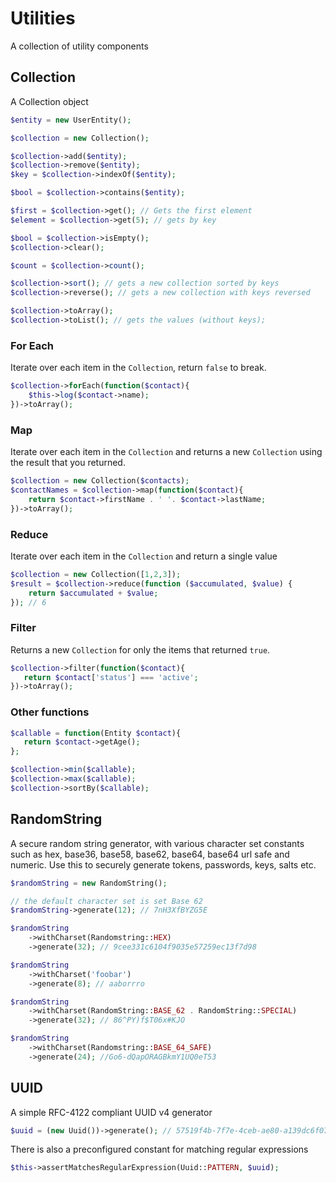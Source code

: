 # Utilities

A collection of utility components

## Collection

A Collection object

```php
$entity = new UserEntity();

$collection = new Collection();

$collection->add($entity);
$collection->remove($entity);
$key = $collection->indexOf($entity);

$bool = $collection->contains($entity);

$first = $collection->get(); // Gets the first element
$element = $collection->get(5); // gets by key

$bool = $collection->isEmpty();
$collection->clear();

$count = $collection->count();

$collection->sort(); // gets a new collection sorted by keys
$collection->reverse(); // gets a new collection with keys reversed

$collection->toArray();
$collection->toList(); // gets the values (without keys);
```

### For Each

Iterate over each item in the `Collection`, return `false` to break.

```php
$collection->forEach(function($contact){
    $this->log($contact->name);
})->toArray();
```

### Map

Iterate over each item in the `Collection` and returns a new `Collection` using the result that you returned.

```php
$collection = new Collection($contacts);
$contactNames = $collection->map(function($contact){
    return $contact->firstName . ' '. $contact->lastName;
})->toArray();
```

### Reduce

Iterate over each item in the `Collection` and return a single value

```php
$collection = new Collection([1,2,3]);
$result = $collection->reduce(function ($accumulated, $value) {
    return $accumulated + $value;
}); // 6
```

### Filter

Returns a new `Collection` for only the items that returned `true`.

```php
$collection->filter(function($contact){
   return $contact['status'] === 'active';
})->toArray();
```

### Other functions

```php
$callable = function(Entity $contact){
   return $contact->getAge();
};

$collection->min($callable);
$collection->max($callable);
$collection->sortBy($callable);
```

## RandomString

A secure random string generator, with various character set constants such as hex, base36, base58, base62, base64, base64 url safe and numeric. Use this to securely generate tokens, passwords, keys, salts etc.

```php
$randomString = new RandomString();

// the default character set is set Base 62 
$randomString->generate(12); // 7nH3XfBYZG5E

$randomString
    ->withCharset(Randomstring::HEX)
    ->generate(32); // 9cee331c6104f9035e57259ec13f7d98

$randomString
    ->withCharset('foobar')
    ->generate(8); // aaborrro

$randomString
    ->withCharset(RandomString::BASE_62 . RandomString::SPECIAL)
    ->generate(32); // 86^PY)f$T06x#KJO

$randomString
    ->withCharset(Randomstring::BASE_64_SAFE)
    ->generate(24); //Go6-dQapORAGBkmY1UQ0eT53
```

## UUID

A simple RFC-4122 compliant UUID v4 generator

```php
$uuid = (new Uuid())->generate(); // 57519f4b-7f7e-4ceb-ae80-a139dc6f07e9
```

There is also a preconfigured constant for matching regular expressions

```php
$this->assertMatchesRegularExpression(Uuid::PATTERN, $uuid);
```
